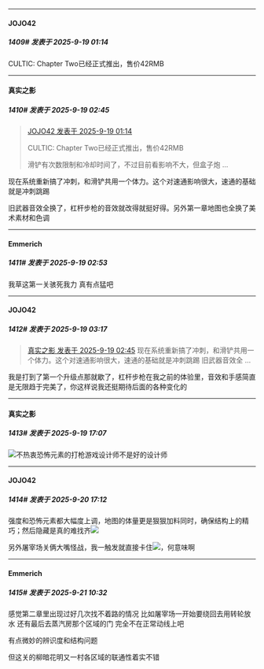 ﻿
*****

####  JOJO42  
##### 1409#       发表于 2025-9-19 01:14

CULTIC: Chapter Two已经正式推出，售价42RMB


*****

####  真实之影  
##### 1410#       发表于 2025-9-19 02:45

<blockquote><a href="httphttps://stage1st.com/2b/forum.php?mod=redirect&amp;goto=findpost&amp;pid=68453614&amp;ptid=2062303" target="_blank">JOJO42 发表于 2025-9-19 01:14</a>

CULTIC: Chapter Two已经正式推出，售价42RMB

滑铲有次数限制和冷却时间了，不过目前看影响不大，但盒子炮 ...</blockquote>
现在系统重新搞了冲刺，和滑铲共用一个体力。这个对速通影响很大，速通的基础就是冲刺跳踢

旧武器音效全换了，杠杆步枪的音效就改得就挺好得。另外第一章地图也全换了美术素材和色调


*****

####  Emmerich  
##### 1411#       发表于 2025-9-19 02:53

我草这第一关骇死我力 真有点猛吧


*****

####  JOJO42  
##### 1412#       发表于 2025-9-19 03:17

<blockquote><a href="httphttps://stage1st.com/2b/forum.php?mod=redirect&amp;goto=findpost&amp;pid=68453732&amp;ptid=2062303" target="_blank">真实之影 发表于 2025-9-19 02:45</a>
现在系统重新搞了冲刺，和滑铲共用一个体力。这个对速通影响很大，速通的基础就是冲刺跳踢
旧武器音效全 ...</blockquote>
我是打到了第一个升级点那就歇了，杠杆步枪在我之前的体验里，音效和手感简直是无限趋于完美了，你这样说我还挺期待后面的各种变化的


*****

####  真实之影  
##### 1413#       发表于 2025-9-19 17:07

<img src="https://static.stage1st.com/image/smiley/face2017/152.png" referrerpolicy="no-referrer">不热衷恐怖元素的打枪游戏设计师不是好的设计师


*****

####  JOJO42  
##### 1414#       发表于 2025-9-20 17:12

强度和恐怖元素都大幅度上调，地图的体量更是狠狠加料同时，确保结构上的精巧；然后隐藏是真的难找齐<img src="https://static.stage1st.com/image/smiley/face2017/001.png" referrerpolicy="no-referrer">

另外屠宰场关俩大嘴怪战，我一触发就直接卡住<img src="https://static.stage1st.com/image/smiley/face2017/001.png" referrerpolicy="no-referrer">，何意味啊


*****

####  Emmerich  
##### 1415#       发表于 2025-9-21 10:32

感觉第二章里出现过好几次找不着路的情况 比如屠宰场一开始要绕回去用转轮放水 还有最后去蒸汽房那个区域的门 完全不在正常动线上吧

有点微妙的辨识度和结构问题

但这关的柳暗花明又一村各区域的联通性着实不错

